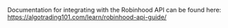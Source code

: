 Documentation for integrating with the Robinhood API can be found here: https://algotrading101.com/learn/robinhood-api-guide/